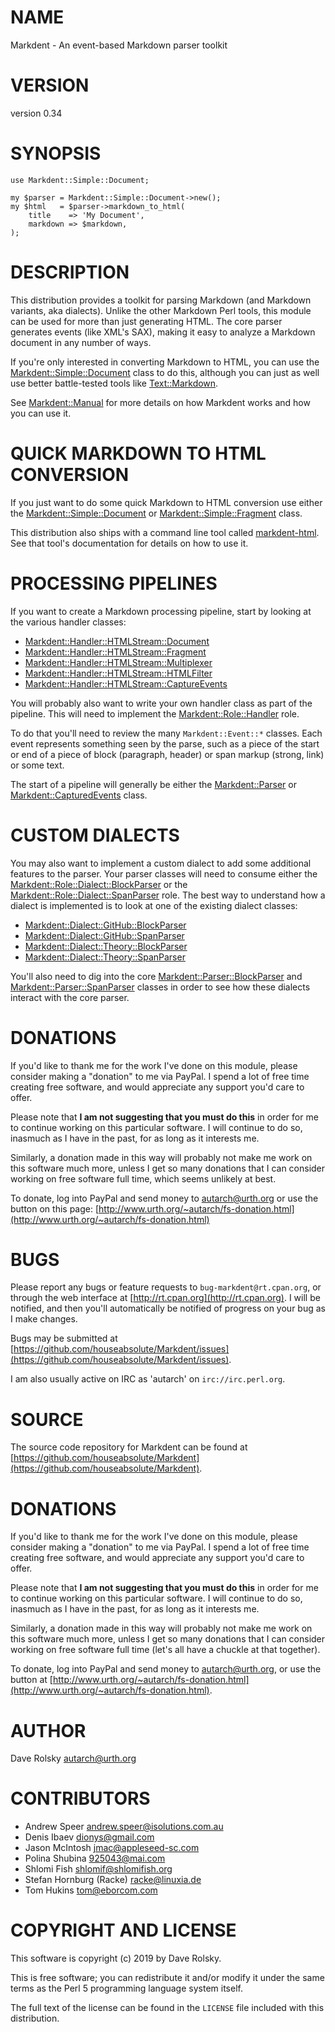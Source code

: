 # NAME

Markdent - An event-based Markdown parser toolkit

# VERSION

version 0.34

# SYNOPSIS

    use Markdent::Simple::Document;

    my $parser = Markdent::Simple::Document->new();
    my $html   = $parser->markdown_to_html(
        title    => 'My Document',
        markdown => $markdown,
    );

# DESCRIPTION

This distribution provides a toolkit for parsing Markdown (and Markdown
variants, aka dialects). Unlike the other Markdown Perl tools, this module can
be used for more than just generating HTML. The core parser generates events
(like XML's SAX), making it easy to analyze a Markdown document in any number
of ways.

If you're only interested in converting Markdown to HTML, you can use the
[Markdent::Simple::Document](https://metacpan.org/pod/Markdent::Simple::Document) class to do this, although you can just as well
use better battle-tested tools like [Text::Markdown](https://metacpan.org/pod/Text::Markdown).

See [Markdent::Manual](https://metacpan.org/pod/Markdent::Manual) for more details on how Markdent works and how you can
use it.

# QUICK MARKDOWN TO HTML CONVERSION

If you just want to do some quick Markdown to HTML conversion use either the
[Markdent::Simple::Document](https://metacpan.org/pod/Markdent::Simple::Document) or [Markdent::Simple::Fragment](https://metacpan.org/pod/Markdent::Simple::Fragment) class.

This distribution also ships with a command line tool called
[markdent-html](https://metacpan.org/pod/markdent-html). See that tool's documentation for details on how to use it.

# PROCESSING PIPELINES

If you want to create a Markdown processing pipeline, start by looking at the
various handler classes:

- [Markdent::Handler::HTMLStream::Document](https://metacpan.org/pod/Markdent::Handler::HTMLStream::Document)
- [Markdent::Handler::HTMLStream::Fragment](https://metacpan.org/pod/Markdent::Handler::HTMLStream::Fragment)
- [Markdent::Handler::HTMLStream::Multiplexer](https://metacpan.org/pod/Markdent::Handler::HTMLStream::Multiplexer)
- [Markdent::Handler::HTMLStream::HTMLFilter](https://metacpan.org/pod/Markdent::Handler::HTMLStream::HTMLFilter)
- [Markdent::Handler::HTMLStream::CaptureEvents](https://metacpan.org/pod/Markdent::Handler::HTMLStream::CaptureEvents)

You will probably also want to write your own handler class as part of the
pipeline. This will need to implement the [Markdent::Role::Handler](https://metacpan.org/pod/Markdent::Role::Handler) role.

To do that you'll need to review the many `Markdent::Event::*` classes. Each
event represents something seen by the parse, such as a piece of the start or
end of a piece of block (paragraph, header) or span markup (strong, link) or
some text.

The start of a pipeline will generally be either the [Markdent::Parser](https://metacpan.org/pod/Markdent::Parser) or
[Markdent::CapturedEvents](https://metacpan.org/pod/Markdent::CapturedEvents) class.

# CUSTOM DIALECTS

You may also want to implement a custom dialect to add some additional
features to the parser. Your parser classes will need to consume either the
[Markdent::Role::Dialect::BlockParser](https://metacpan.org/pod/Markdent::Role::Dialect::BlockParser) or the
[Markdent::Role::Dialect::SpanParser](https://metacpan.org/pod/Markdent::Role::Dialect::SpanParser) role. The best way to understand how a
dialect is implemented is to look at one of the existing dialect classes:

- [Markdent::Dialect::GitHub::BlockParser](https://metacpan.org/pod/Markdent::Dialect::GitHub::BlockParser)
- [Markdent::Dialect::GitHub::SpanParser](https://metacpan.org/pod/Markdent::Dialect::GitHub::SpanParser)
- [Markdent::Dialect::Theory::BlockParser](https://metacpan.org/pod/Markdent::Dialect::Theory::BlockParser)
- [Markdent::Dialect::Theory::SpanParser](https://metacpan.org/pod/Markdent::Dialect::Theory::SpanParser)

You'll also need to dig into the core [Markdent::Parser::BlockParser](https://metacpan.org/pod/Markdent::Parser::BlockParser) and
[Markdent::Parser::SpanParser](https://metacpan.org/pod/Markdent::Parser::SpanParser) classes in order to see how these dialects
interact with the core parser.

# DONATIONS

If you'd like to thank me for the work I've done on this module,
please consider making a "donation" to me via PayPal. I spend a lot of
free time creating free software, and would appreciate any support
you'd care to offer.

Please note that **I am not suggesting that you must do this** in order
for me to continue working on this particular software. I will
continue to do so, inasmuch as I have in the past, for as long as it
interests me.

Similarly, a donation made in this way will probably not make me work
on this software much more, unless I get so many donations that I can
consider working on free software full time, which seems unlikely at
best.

To donate, log into PayPal and send money to autarch@urth.org or use
the button on this page:
[http://www.urth.org/~autarch/fs-donation.html](http://www.urth.org/~autarch/fs-donation.html)

# BUGS

Please report any bugs or feature requests to `bug-markdent@rt.cpan.org`,
or through the web interface at [http://rt.cpan.org](http://rt.cpan.org).  I will be
notified, and then you'll automatically be notified of progress on
your bug as I make changes.

Bugs may be submitted at [https://github.com/houseabsolute/Markdent/issues](https://github.com/houseabsolute/Markdent/issues).

I am also usually active on IRC as 'autarch' on `irc://irc.perl.org`.

# SOURCE

The source code repository for Markdent can be found at [https://github.com/houseabsolute/Markdent](https://github.com/houseabsolute/Markdent).

# DONATIONS

If you'd like to thank me for the work I've done on this module, please
consider making a "donation" to me via PayPal. I spend a lot of free time
creating free software, and would appreciate any support you'd care to offer.

Please note that **I am not suggesting that you must do this** in order for me
to continue working on this particular software. I will continue to do so,
inasmuch as I have in the past, for as long as it interests me.

Similarly, a donation made in this way will probably not make me work on this
software much more, unless I get so many donations that I can consider working
on free software full time (let's all have a chuckle at that together).

To donate, log into PayPal and send money to autarch@urth.org, or use the
button at [http://www.urth.org/~autarch/fs-donation.html](http://www.urth.org/~autarch/fs-donation.html).

# AUTHOR

Dave Rolsky <autarch@urth.org>

# CONTRIBUTORS

- Andrew Speer <andrew.speer@isolutions.com.au>
- Denis Ibaev <dionys@gmail.com>
- Jason McIntosh <jmac@appleseed-sc.com>
- Polina Shubina <925043@mai.com>
- Shlomi Fish <shlomif@shlomifish.org>
- Stefan Hornburg (Racke) <racke@linuxia.de>
- Tom Hukins <tom@eborcom.com>

# COPYRIGHT AND LICENSE

This software is copyright (c) 2019 by Dave Rolsky.

This is free software; you can redistribute it and/or modify it under
the same terms as the Perl 5 programming language system itself.

The full text of the license can be found in the
`LICENSE` file included with this distribution.

